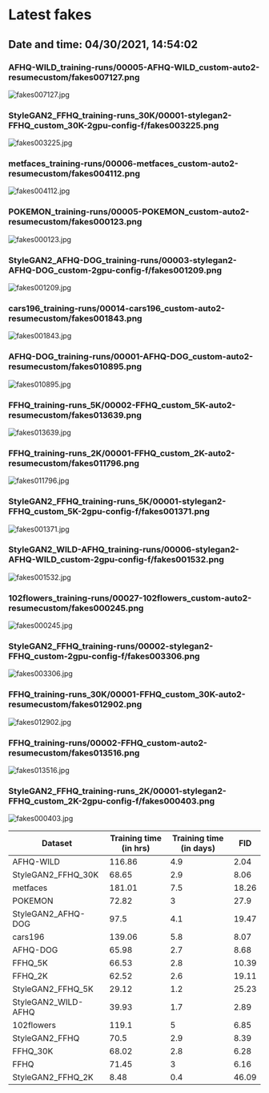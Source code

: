 # Latest fakes
## Date and time: 04/30/2021, 14:54:02
### AFHQ-WILD_training-runs/00005-AFHQ-WILD_custom-auto2-resumecustom/fakes007127.png
![fakes007127.jpg](https://i.ibb.co/nQzTKKR/5eaa9525006c.jpg "AFHQ-WILD_training-runs/00005-AFHQ-WILD_custom-auto2-resumecustom/fakes007127.png")

### StyleGAN2_FFHQ_training-runs_30K/00001-stylegan2-FFHQ_custom_30K-2gpu-config-f/fakes003225.png
![fakes003225.jpg](https://i.ibb.co/fM2L6rC/4688d7d1501c.jpg "StyleGAN2_FFHQ_training-runs_30K/00001-stylegan2-FFHQ_custom_30K-2gpu-config-f/fakes003225.png")

### metfaces_training-runs/00006-metfaces_custom-auto2-resumecustom/fakes004112.png
![fakes004112.jpg](https://i.ibb.co/ZVz6sB9/62e3aa4d5119.jpg "metfaces_training-runs/00006-metfaces_custom-auto2-resumecustom/fakes004112.png")

### POKEMON_training-runs/00005-POKEMON_custom-auto2-resumecustom/fakes000123.png
![fakes000123.jpg](https://i.ibb.co/hXCwXtD/7791ce524067.jpg "POKEMON_training-runs/00005-POKEMON_custom-auto2-resumecustom/fakes000123.png")

### StyleGAN2_AFHQ-DOG_training-runs/00003-stylegan2-AFHQ-DOG_custom-2gpu-config-f/fakes001209.png
![fakes001209.jpg](https://i.ibb.co/VQkHW4k/f8fdc31c70fc.jpg "StyleGAN2_AFHQ-DOG_training-runs/00003-stylegan2-AFHQ-DOG_custom-2gpu-config-f/fakes001209.png")

### cars196_training-runs/00014-cars196_custom-auto2-resumecustom/fakes001843.png
![fakes001843.jpg](https://i.ibb.co/N7qr5Cr/d66696612155.jpg "cars196_training-runs/00014-cars196_custom-auto2-resumecustom/fakes001843.png")

### AFHQ-DOG_training-runs/00001-AFHQ-DOG_custom-auto2-resumecustom/fakes010895.png
![fakes010895.jpg](https://i.ibb.co/JjqPLKB/5387e912c178.jpg "AFHQ-DOG_training-runs/00001-AFHQ-DOG_custom-auto2-resumecustom/fakes010895.png")

### FFHQ_training-runs_5K/00002-FFHQ_custom_5K-auto2-resumecustom/fakes013639.png
![fakes013639.jpg](https://i.ibb.co/YW4KzrR/6d7138d31e95.jpg "FFHQ_training-runs_5K/00002-FFHQ_custom_5K-auto2-resumecustom/fakes013639.png")

### FFHQ_training-runs_2K/00001-FFHQ_custom_2K-auto2-resumecustom/fakes011796.png
![fakes011796.jpg](https://i.ibb.co/JjbKbMy/c7cc397540e1.jpg "FFHQ_training-runs_2K/00001-FFHQ_custom_2K-auto2-resumecustom/fakes011796.png")

### StyleGAN2_FFHQ_training-runs_5K/00001-stylegan2-FFHQ_custom_5K-2gpu-config-f/fakes001371.png
![fakes001371.jpg](https://i.ibb.co/xsWyJ4B/b90ae6567b2e.jpg "StyleGAN2_FFHQ_training-runs_5K/00001-stylegan2-FFHQ_custom_5K-2gpu-config-f/fakes001371.png")

### StyleGAN2_WILD-AFHQ_training-runs/00006-stylegan2-AFHQ-WILD_custom-2gpu-config-f/fakes001532.png
![fakes001532.jpg](https://i.ibb.co/M6DsVPz/53b51e8e6a70.jpg "StyleGAN2_WILD-AFHQ_training-runs/00006-stylegan2-AFHQ-WILD_custom-2gpu-config-f/fakes001532.png")

### 102flowers_training-runs/00027-102flowers_custom-auto2-resumecustom/fakes000245.png
![fakes000245.jpg](https://i.ibb.co/WvPHcfx/072a5f7f8d70.jpg "102flowers_training-runs/00027-102flowers_custom-auto2-resumecustom/fakes000245.png")

### StyleGAN2_FFHQ_training-runs/00002-stylegan2-FFHQ_custom-2gpu-config-f/fakes003306.png
![fakes003306.jpg](https://i.ibb.co/KzSLvWX/b766cfd5c060.jpg "StyleGAN2_FFHQ_training-runs/00002-stylegan2-FFHQ_custom-2gpu-config-f/fakes003306.png")

### FFHQ_training-runs_30K/00001-FFHQ_custom_30K-auto2-resumecustom/fakes012902.png
![fakes012902.jpg](https://i.ibb.co/DkZ8F4H/751eeb0bf15f.jpg "FFHQ_training-runs_30K/00001-FFHQ_custom_30K-auto2-resumecustom/fakes012902.png")

### FFHQ_training-runs/00002-FFHQ_custom-auto2-resumecustom/fakes013516.png
![fakes013516.jpg](https://i.ibb.co/CQRC5yL/0c30ace7e45e.jpg "FFHQ_training-runs/00002-FFHQ_custom-auto2-resumecustom/fakes013516.png")

### StyleGAN2_FFHQ_training-runs_2K/00001-stylegan2-FFHQ_custom_2K-2gpu-config-f/fakes000403.png
![fakes000403.jpg](https://i.ibb.co/GH5gFvx/56aedd898285.jpg "StyleGAN2_FFHQ_training-runs_2K/00001-stylegan2-FFHQ_custom_2K-2gpu-config-f/fakes000403.png")

| Dataset             |   Training time (in hrs) |   Training time (in days) |   FID |
|---------------------|--------------------------|---------------------------|-------|
| AFHQ-WILD           |                   116.86 |                       4.9 |  2.04 |
| StyleGAN2_FFHQ_30K  |                    68.65 |                       2.9 |  8.06 |
| metfaces            |                   181.01 |                       7.5 | 18.26 |
| POKEMON             |                    72.82 |                       3   | 27.9  |
| StyleGAN2_AFHQ-DOG  |                    97.5  |                       4.1 | 19.47 |
| cars196             |                   139.06 |                       5.8 |  8.07 |
| AFHQ-DOG            |                    65.98 |                       2.7 |  8.68 |
| FFHQ_5K             |                    66.53 |                       2.8 | 10.39 |
| FFHQ_2K             |                    62.52 |                       2.6 | 19.11 |
| StyleGAN2_FFHQ_5K   |                    29.12 |                       1.2 | 25.23 |
| StyleGAN2_WILD-AFHQ |                    39.93 |                       1.7 |  2.89 |
| 102flowers          |                   119.1  |                       5   |  6.85 |
| StyleGAN2_FFHQ      |                    70.5  |                       2.9 |  8.39 |
| FFHQ_30K            |                    68.02 |                       2.8 |  6.28 |
| FFHQ                |                    71.45 |                       3   |  6.16 |
| StyleGAN2_FFHQ_2K   |                     8.48 |                       0.4 | 46.09 |